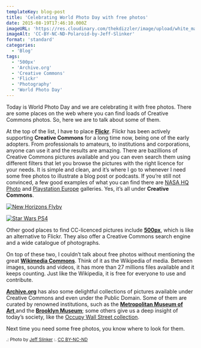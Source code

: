 ```yaml
---
templateKey: blog-post
title: 'Celebrating World Photo Day with free photos'
date: 2015-08-19T17:46:10.000Z
imageURL: 'https://res.cloudinary.com/thekdizzler/image/upload/white_market/2015/08/CC-BY-NC-SA-Polaroid-by-Jeff-Slinker-e1439999789762.jpg'
imageAlt: 'CC-BY-NC-ND-Polaroid-by-Jeff-Slinker'
format: 'standard'
categories:
  - 'Blog'
tags:
  - '500px'
  - 'Archive.org'
  - 'Creative Commons'
  - 'Flickr'
  - 'Photography'
  - 'World Photo Day'
---
```


Today is World Photo Day and we are celebrating it with free photos. There are some places on the web where you can find loads of Creative Commons photos. So, here we are to talk about some of them.

At the top of the list, I have to place **[Flickr](https://www.flickr.com/creativecommons/)**. Flickr has been actively supporting **Creative Commons** for a long time now, being one of the early adopters. From professionals to amateurs, to institutions and corporations, anyone can use it and the results are amazing. There are bazillions of Creative Commons pictures available and you can even search them using different filters that let you browse the pictures with the right licence for your needs. It is simple and clean, and it’s where I go to whenever I need some free photos to illustrate a blog post or podcasts. If you’re still not convinced, a few good examples of what you can find there are [NASA HQ Photo](https://www.flickr.com/photos/nasahqphoto) and [Playstation Europe](https://www.flickr.com/photos/playstationblogeurope/) galleries. Yes, it’s all under **Creative Commons**.

[![New Horizons Flyby](https://farm1.staticflickr.com/444/19688907445_73078c1659_z.jpg)](https://www.flickr.com/photos/nasahqphoto/albums/72157653502960984 'New Horizons Flyby')

[![Star Wars PS4](https://farm6.staticflickr.com/5624/19946444194_755883696b_q.jpg)](https://www.flickr.com/photos/playstationblogeurope/albums/72157654907106164 'Star Wars PS4')

Other good places to find CC-licenced pictures include **[500px](https://500px.com/creativecommons)**, which is like an alternative to Flickr. They also offer a Creative Commons search engine and a wide catalogue of photographs.

On top of these two, I couldn’t talk about free photos without mentioning the great **[Wikimedia Commons](https://commons.wikimedia.org/wiki/Main_Page)**. Think of it as the Wikipedia of media. Between images, sounds and videos, it has more than 27 millions files available and it keeps counting. Just like the Wikipedia, it is free for everyone to use and contribute.

[**Archive.org**](http://archive.org) has also some delightful collections of pictures available under Creative Commons and even under the Public Domain. Some of them are curated by renowned institutions, such as the [**Metropolitan Museum of Art** ](https://archive.org/details/metropolitanmuseumofart-gallery)and the **[Brooklyn Museum](https://archive.org/details/brooklynmuseum)**; some others give us a deep insight of today’s society, like the [Occupy Wall Street collection](https://archive.org/details/flickr-ows).

Next time you need some free photos, you know where to look for them.

<small>.: Photo by <a href="https://www.flickr.com/photos/jeffslinker/5337240537/" target="blank">Jeff Slinker</a> :. <a href="https://creativecommons.org/licenses/by-nc-nd/2.0/" target="blank">CC BY-NC-ND</a></small>
